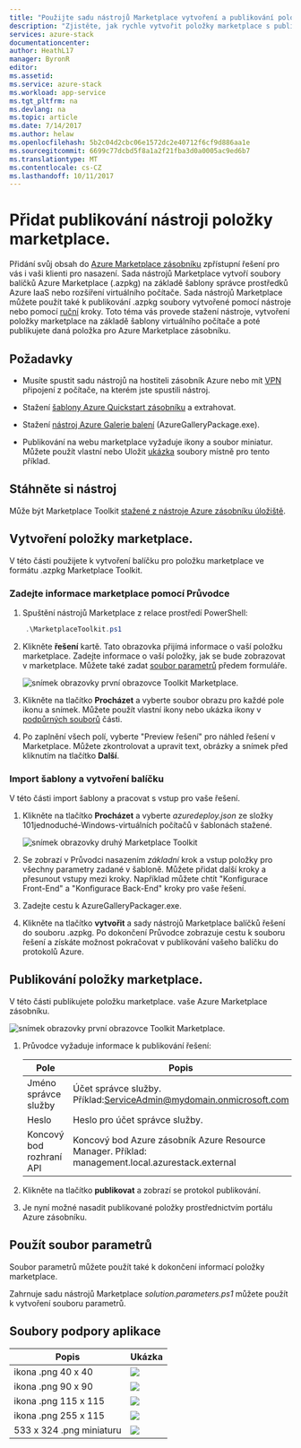 ```yaml
---
title: "Použijte sadu nástrojů Marketplace vytvoření a publikování položky marketplace. | Microsoft Docs"
description: "Zjistěte, jak rychle vytvořit položky marketplace s publikování Toolkit"
services: azure-stack
documentationcenter: 
author: HeathL17
manager: ByronR
editor: 
ms.assetid: 
ms.service: azure-stack
ms.workload: app-service
ms.tgt_pltfrm: na
ms.devlang: na
ms.topic: article
ms.date: 7/14/2017
ms.author: helaw
ms.openlocfilehash: 5b2c04d2cbc06e1572dc2e40712f6cf9d886aa1e
ms.sourcegitcommit: 6699c77dcbd5f8a1a2f21fba3d0a0005ac9ed6b7
ms.translationtype: MT
ms.contentlocale: cs-CZ
ms.lasthandoff: 10/11/2017
---
```

#  <a name="add-marketplace-items-using-publishing-tool"></a>Přidat publikování nástroji položky marketplace.
Přidání svůj obsah do [Azure Marketplace zásobníku](azure-stack-marketplace.md) zpřístupní řešení pro vás i vaši klienti pro nasazení.  Sada nástrojů Marketplace vytvoří soubory balíčků Azure Marketplace (.azpkg) na základě šablony správce prostředků Azure IaaS nebo rozšíření virtuálního počítače.  Sada nástrojů Marketplace můžete použít také k publikování .azpkg soubory vytvořené pomocí nástroje nebo pomocí [ruční](azure-stack-create-and-publish-marketplace-item.md) kroky.  Toto téma vás provede stažení nástroje, vytvoření položky marketplace na základě šablony virtuálního počítače a poté publikujete daná položka pro Azure Marketplace zásobníku.     


## <a name="prerequisites"></a>Požadavky
 - Musíte spustit sadu nástrojů na hostiteli zásobník Azure nebo mít [VPN](azure-stack-connect-azure-stack.md#connect-to-azure-stack-with-vpn) připojení z počítače, na kterém jste spustili nástroj.

 - Stažení [šablony Azure Quickstart zásobníku](https://github.com/Azure/AzureStack-QuickStart-Templates/archive/master.zip) a extrahovat.

 - Stažení [nástroj Azure Galerie balení](http://aka.ms/azurestackmarketplaceitem) (AzureGalleryPackage.exe). 

 - Publikování na webu marketplace vyžaduje ikony a soubor miniatur.  Můžete použít vlastní nebo Uložit [ukázka](azure-stack-marketplace-publisher.md#support-files) soubory místně pro tento příklad.

## <a name="download-the-tool"></a>Stáhněte si nástroj
Může být Marketplace Toolkit [stažené z nástroje Azure zásobníku úložiště](azure-stack-powershell-download.md).


##  <a name="create-marketplace-items"></a>Vytvoření položky marketplace.
V této části použijete k vytvoření balíčku pro položku marketplace ve formátu .azpkg Marketplace Toolkit.  

### <a name="provide-marketplace-information-with-wizard"></a>Zadejte informace marketplace pomocí Průvodce
1. Spuštění nástrojů Marketplace z relace prostředí PowerShell:
```PowerShell
    .\MarketplaceToolkit.ps1
```

2. Klikněte **řešení** kartě.  Tato obrazovka přijímá informace o vaší položku marketplace. Zadejte informace o vaší položky, jak se bude zobrazovat v marketplace.  Můžete také zadat [soubor parametrů](azure-stack-marketplace-publisher.md#use-a-parameters-file) předem formuláře.  
    
    ![snímek obrazovky první obrazovce Toolkit Marketplace.](./media/azure-stack-marketplace-publisher/image7.png)
3. Klikněte na tlačítko **Procházet** a vyberte soubor obrazu pro každé pole ikonu a snímek.  Můžete použít vlastní ikony nebo ukázka ikony v [podpůrných souborů](azure-stack-marketplace-publisher.md#support-files) části.
4. Po zaplnění všech polí, vyberte "Preview řešení" pro náhled řešení v Marketplace.  Můžete zkontrolovat a upravit text, obrázky a snímek před kliknutím na tlačítko **Další**.  

### <a name="import-template-and-create-package"></a>Import šablony a vytvoření balíčku
V této části import šablony a pracovat s vstup pro vaše řešení.

1.  Klikněte na tlačítko **Procházet** a vyberte *azuredeploy.json* ze složky 101jednoduché-Windows-virtuálních počítačů v šablonách stažené.

    ![snímek obrazovky druhý Marketplace Toolkit](./media/azure-stack-marketplace-publisher/image8.png)
2.  Se zobrazí v Průvodci nasazením *základní* krok a vstup položky pro všechny parametry zadané v šabloně.  Můžete přidat další kroky a přesunout vstupy mezi kroky.  Například můžete chtít "Konfigurace Front-End" a "Konfigurace Back-End" kroky pro vaše řešení.
3.  Zadejte cestu k AzureGalleryPackager.exe.  
4.  Klikněte na tlačítko **vytvořit** a sady nástrojů Marketplace balíčků řešení do souboru .azpkg.  Po dokončení Průvodce zobrazuje cestu k souboru řešení a získáte možnost pokračovat v publikování vašeho balíčku do protokolů Azure.


## <a name="publish-marketplace-items"></a>Publikování položky marketplace.
V této části publikujete položku marketplace. vaše Azure Marketplace zásobníku.

![snímek obrazovky první obrazovce Toolkit Marketplace.](./media/azure-stack-marketplace-publisher/image9.png)

1.  Průvodce vyžaduje informace k publikování řešení:
    
    |Pole|Popis|
    |-----|-----|
    | Jméno správce služby | Účet správce služby.  Příklad:ServiceAdmin@mydomain.onmicrosoft.com |
    | Heslo | Heslo pro účet správce služby. |
    | Koncový bod rozhraní API | Koncový bod Azure zásobník Azure Resource Manager.  Příklad: management.local.azurestack.external |
2.  Klikněte na tlačítko **publikovat** a zobrazí se protokol publikování.
3.  Je nyní možné nasadit publikované položky prostřednictvím portálu Azure zásobníku.


## <a name="use-a-parameters-file"></a>Použít soubor parametrů
Soubor parametrů můžete použít také k dokončení informací položky marketplace.  

Zahrnuje sadu nástrojů Marketplace *solution.parameters.ps1* můžete použít k vytvoření souboru parametrů.


## <a name="support-files"></a>Soubory podpory aplikace
| Popis | Ukázka |
| ----- | ----- |
| ikona .png 40 x 40 | ![](./media/azure-stack-marketplace-publisher/image1.png) |
| ikona .png 90 x 90 | ![](./media/azure-stack-marketplace-publisher/image2.png) |
| ikona .png 115 x 115 | ![](./media/azure-stack-marketplace-publisher/image3.png) |
| ikona .png 255 x 115 | ![](./media/azure-stack-marketplace-publisher/image4.png) |
| 533 x 324 .png miniaturu | ![](./media/azure-stack-marketplace-publisher/image5.png) |


